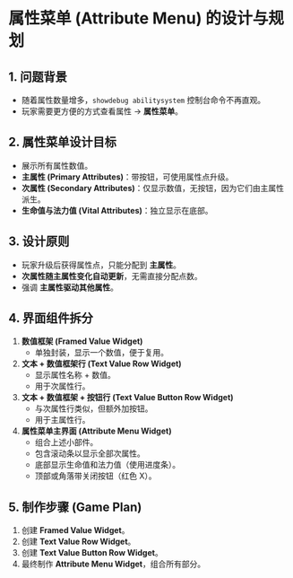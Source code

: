 # 属性菜单 (Attribute Menu) 的设计与规划

## 1. 问题背景

- 随着属性数量增多，`showdebug abilitysystem` 控制台命令不再直观。
- 玩家需要更方便的方式查看属性 → **属性菜单**。

## 2. 属性菜单设计目标

- 展示所有属性数值。
- **主属性 (Primary Attributes)**：带按钮，可使用属性点升级。
- **次属性 (Secondary Attributes)**：仅显示数值，无按钮，因为它们由主属性派生。
- **生命值与法力值 (Vital Attributes)**：独立显示在底部。

## 3. 设计原则

- 玩家升级后获得属性点，只能分配到 **主属性**。
- **次属性随主属性变化自动更新**，无需直接分配点数。
- 强调 **主属性驱动其他属性**。

## 4. 界面组件拆分

1. **数值框架 (Framed Value Widget)**
   - 单独封装，显示一个数值，便于复用。
2. **文本 + 数值框架行 (Text Value Row Widget)**
   - 显示属性名称 + 数值。
   - 用于次属性行。
3. **文本 + 数值框架 + 按钮行 (Text Value Button Row Widget)**
   - 与次属性行类似，但额外加按钮。
   - 用于主属性行。
4. **属性菜单主界面 (Attribute Menu Widget)**
   - 组合上述小部件。
   - 包含滚动条以显示全部次属性。
   - 底部显示生命值和法力值（使用进度条）。
   - 顶部或角落带关闭按钮（红色 X）。

## 5. 制作步骤 (Game Plan)

1. 创建 **Framed Value Widget**。
2. 创建 **Text Value Row Widget**。
3. 创建 **Text Value Button Row Widget**。
4. 最终制作 **Attribute Menu Widget**，组合所有部分。

